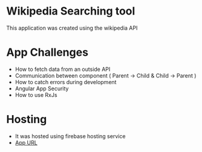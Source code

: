 # Wikipedia Searching tool

This application was created using the wikipedia API

# App Challenges 

- How to fetch data from an outside API
- Communication between component ( Parent -> Child & Child -> Parent )
- How to catch errors during development
- Angular App Security
- How to use RxJs

# Hosting

 - It was hosted using firebase hosting service 
 - [App URL](https://wikipedia-search-angular.web.app/)

